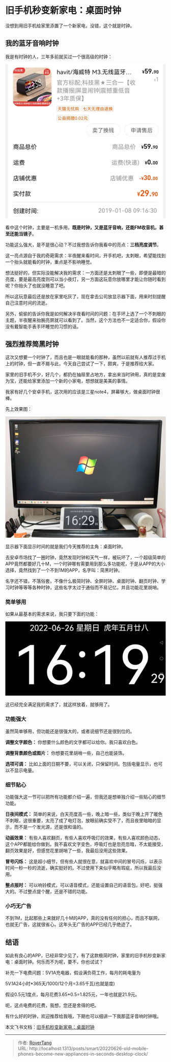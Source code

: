 # 旧手机秒变新家电：桌面时钟


没想到用旧手机给家里添置了一个新家电，没错，这个就是时钟。

## 我的蓝牙音响时钟

我是有时钟的人，三年多前就买过一个很高级的时钟：

![](assets/boxcnTti4FlWOMGqaRLx1rh6SAc.jpg)

看中这个时钟，主要是一机多用，**既是时钟，又是蓝牙音响，还能FM收音机，甚至还能当镜子**。 

功能这么强大，是不是很心动？不过我想告诉你我看中的亮点：**三档亮度调节**。 

这一亮点源自于我的奇葩需求：半夜醒来看时间，开手机吧，太刺眼，希望能找到一个抬头就能看的时钟，重点是不影响睡觉。

想法挺好的，但实际没能解决我的需求：一方面还是太刺眼了一些，即便是最暗的亮度，要是最高亮度则可以当小夜灯，另一方面这玩意你放哪里才能让你随时看到呢？你抬头了也就没睡意了吧。

所以这玩意最后还是放在家里吃灰了，现在拿去公司放显示器下面，用来时刻提醒自己注意时间的流逝。

另外，偷偷的告诉你我是如何解决半夜看时间的问题：在手环上选了一个不刺眼的主题，半夜醒来抬腕亮屏就可以看到了。当然，这个方法也不一定适合你，假设你没有戴智能手表手环睡觉的习惯的话。

## 强烈推荐简黑时钟

这次又想要一个时钟了，而且也是一眼就能看的那种，虽然以前就有人推荐过手机上的时钟，但一直不屑与此，今天自己尝试了一下，颇爽，于是推荐给大家。

家里的旧手机不少，好几个，都扔在抽屉里占地方，拿出来当时钟用，真的是变废为宝，还能给家里添加一个新的小家电，想想就是美美的事情。

我家有好几个安卓手机，这次用的应该是三星note4，屏幕够大，做桌面时钟很棒。

先上效果图：

![](assets/boxcnAbMWLUEtuuk4j5a5PNhN9g.jpg)

显示器下面显示时间的就是我们今天推荐的主角：桌面时钟。

去安卓市场找了一圈时钟，竟然发现时钟和天气一样，被玩坏了，一个超级简单的APP竟然都要好几十M，一个时钟哪有需要用到那么多功能呢，于是从APP的大小选择，竟然找到了一个不到1M的APP，名字叫：简黑时钟。

名字还不错，不落俗套，不像什么极简时钟、全屏时钟、桌面时钟、翻页时钟、学习时钟等等等各种时钟，这些名字太过于通俗而不易记忆，并且功能花里胡哨。

### 简单够用

如果从最基本的需求来说，我只要下面的功能：

![](assets/boxcneA8olyUBg4zKSpnEPUNy8e.jpg)

这已经完全满足我的需求了，就这样放着，就够用了。

### 功能强大

虽然简单够用，但功能还是很强大的，或者说细节还是很到位的。

**调整文字颜色：** 你想要什么颜色的文字都可以给你。我只喜欢白色。

**调整背景颜色或图片：** 你想要花里胡哨一些，自己也能装饰。

**选项可调：** 比如上面的日期不要，可以关闭，只保留时间。包括电量显示，也可以不显示电量。

### 细节贴心

功能强大这一节可以把所有功能都介绍一遍，但我还是想单独介绍一些贴心的细节功能。

**日夜间模式：** 简单的来说，白天亮度高一些，晚上暗一些，类似于晚上开了暖色不刺眼，这很重要，太亮了成了电灯泡，放眼前确实受不了，而且夜里暗暗的显示，而不是一个发光源，还是很和谐的。

**动画效果：** 有些人喜欢翻页，有些人喜欢呼吸灯的效果，有些人喜欢颜色动态，这个APP都能给你做到。我不喜欢文字变色，呼吸灯也是忽亮忽暗，不太能接受，翻页效果是好，但感觉花里胡哨了一些，我最后没用这些效果。

**冒号闪烁：** 这是超小细节，但有些人就很在意，就喜欢中间的冒号闪烁，以表示时间一秒一秒的流逝，确实挺好的。不过使用下来似乎略有瑕疵，所以我最后没用。

**整点报时：** 可以响铃模式，可以语音模式，还能设置自己的语音包，好吧，挺强大的。不过整点提个醒，还是不错的功能。

### 小巧无广告

不到1M，比起那些上来就好几十M的APP，真的没有任何的担心，而且不联网，也就无广告，这就很省心。这年头无广告的APP已经几乎绝迹了。

## 结语

如此有良心的APP，已经非常少见了，有了这款极简时钟，家里的旧手机秒变新家电：桌面时钟。何乐而不为呢，要不，你也试试？

补充一下电费问题：5V1A充电器，假设满负荷工作，每月的耗电量为

5V*1A*24小时*365天/1000/12个月=3.65千瓦(也就是度)

假设0.5元1度点，每月花费3.65*0.5=1.825元，一年也就是21.9元。

呃，这点电费的花费，我想，您还是舍得的吧。

有什么好的时钟，欢迎推荐给我哦，下期也可以细讲一下我那蓝牙音响时钟哦。

本文飞书文档：[旧手机秒变新家电：桌面时钟](https://rovertang.feishu.cn/docx/doxcnxm1zqA5V24ABmsaBk129Eh) 


---

> 作者: [RoverTang](https://rovertang.com)  
> URL: http://localhost:1313/posts/smart/20220626-old-mobile-phones-become-new-appliances-in-seconds-desktop-clock/  

